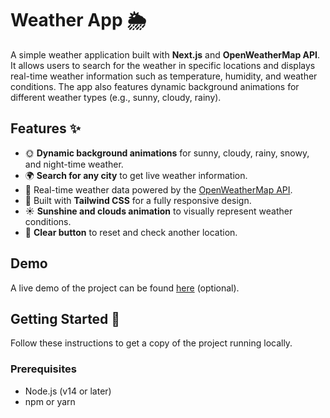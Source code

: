 # Weather App 🌦️

A simple weather application built with **Next.js** and **OpenWeatherMap API**. It allows users to search for the weather in specific locations and displays real-time weather information such as temperature, humidity, and weather conditions. The app also features dynamic background animations for different weather types (e.g., sunny, cloudy, rainy).

## Features ✨

- 🌞 **Dynamic background animations** for sunny, cloudy, rainy, snowy, and night-time weather.
- 🌍 **Search for any city** to get live weather information.
- 🔄 Real-time weather data powered by the [OpenWeatherMap API](https://openweathermap.org/).
- 🎨 Built with **Tailwind CSS** for a fully responsive design.
- ☀️ **Sunshine and clouds animation** to visually represent weather conditions.
- 🔄 **Clear button** to reset and check another location.

## Demo

A live demo of the project can be found [here](https://weather.ruhanpacolli.online) (optional).

## Getting Started 🚀

Follow these instructions to get a copy of the project running locally.

### Prerequisites

- Node.js (v14 or later)
- npm or yarn
